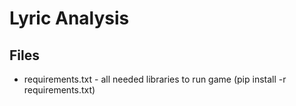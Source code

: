 # Lyric Analysis


## Files
- requirements.txt - all needed libraries to run game (pip install -r requirements.txt)
